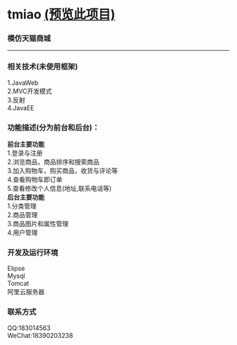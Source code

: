 # tmiao [(预览此项目)](http://47.100.241.88:8080)
### 模仿天猫商城
***
### 相关技术(未使用框架)  
 1.JavaWeb  
 2.MVC开发模式  
 3.反射  
 4.JavaEE
### 功能描述(分为前台和后台)：  
**前台主要功能**  
 1.登录与注册  
 2.浏览商品，商品排序和搜索商品  
 3.加入购物车，购买商品，收货与评论等  
 4.查看购物车即订单  
 5.查看修改个人信息(地址,联系电话等)  
**后台主要功能**  
 1.分类管理  
 2.商品管理  
 3.商品图片和属性管理  
 4.用户管理  
### 开发及运行环境  
 Elipse  
 Mysql  
 Tomcat  
 阿里云服务器  
### 联系方式  
 QQ:183014563  
 WeChat:18390203238  
